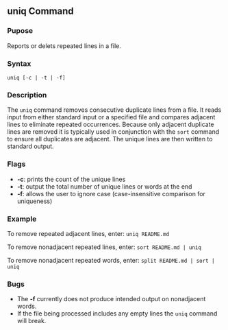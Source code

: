 ## uniq Command

### Pupose
Reports or delets repeated lines in a file.

### Syntax
`uniq [-c | -t | -f]`

### Description
The `uniq` command removes consecutive duplicate lines from a file. It reads input
from either standard input or a specified file and compares adjacent lines to eliminate
repeated occurrences. Because only adjacent duplicate lines are removed it is typically
used in conjunction with the `sort` command to ensure all duplicates are adjacent. The
unique lines are then written to standard output.

### Flags
- **-c**: prints the count of the unique lines
- **-t**: output the total number of unique lines or words at the end
- **-f**: allows the user to ignore case (case-insensitive comparison for uniqueness)

### Example
To remove repeated adjacent lines, enter:
`uniq README.md`

To remove nonadjacent repeated lines, enter:
`sort README.md | uniq` 

To remove nonadjacent repeated words, enter:
`split README.md | sort | uniq`

### Bugs
- The **-f** currently does not produce intended output on nonadjacent words.
- If the file being processed includes any empty lines the `uniq` command will break.

